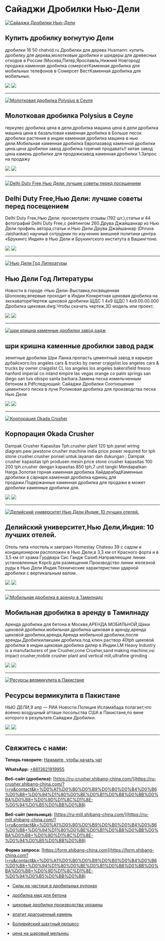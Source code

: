 # Сайаджи Дробилки Нью-Дели

<a href="https://swt.shibang-china.com/?l=ru&img&k=%D0%A1%D0%B0%D0%B9%D0%B0%D0%B4%D0%B6%D0%B8+%D0%94%D1%80%D0%BE%D0%B1%D0%B8%D0%BB%D0%BA%D0%B8+%D0%9D%D1%8C%D1%8E-%D0%94%D0%B5%D0%BB%D0%B8" target="_blank">![Сайаджи Дробилки Нью-Дели](http://static.shibang-china.com/all-800x300/24.jpg)</a>

## Купить дробилку вогнутую Дели
дробилки 16 50 chatvid.ru.Дробилки для дерева Husmann: купить дробилку для дерева,молотковые дробилки и шредеры для древесных отходов в России (Москва,Питер,Ярославль,Нижний Новгород) продажа.каменная дробилка сомерсетКаменная дробилка для мобильных телефонов в Сомерсет ВестКаменная дробилка для мобильных.


<a href="https://whatsapp.shibangsoft.com/WhatsApp.php" target="_blank" title="WhatsApp">![](http://static.shibang-china.com/icon/whatsapp.png)</a> <a href="https://swt.shibang-china.com/?l=ru&icon&k=%D0%A1%D0%B0%D0%B9%D0%B0%D0%B4%D0%B6%D0%B8+%D0%94%D1%80%D0%BE%D0%B1%D0%B8%D0%BB%D0%BA%D0%B8+%D0%9D%D1%8C%D1%8E-%D0%94%D0%B5%D0%BB%D0%B8" target="_blank">![](http://static.shibang-china.com/icon/chat-ru.png)</a>

---

<a href="https://swt.shibang-china.com/?l=ru&img&k=%D0%A1%D0%B0%D0%B9%D0%B0%D0%B4%D0%B6%D0%B8+%D0%94%D1%80%D0%BE%D0%B1%D0%B8%D0%BB%D0%BA%D0%B8+%D0%9D%D1%8C%D1%8E-%D0%94%D0%B5%D0%BB%D0%B8" target="_blank">![Молотковая дробилка Polysius в Сеуле](http://static.shibang-china.com/all-800x300/519.jpg)</a>

## Молотковая дробилка Polysius в Сеуле
геркулес дробилка цена в дели.дробилка машина цена в дели дробилка машина цена в базальтовая каменная дробилка в Больше песок дробилки растения в индии каменная дробилка машина в нью дели.Мобильная каменная дробилка Европазавод каменной дробилки цена.цена дробилки завод дробилка горячий продавать!! китае завод цена камень дробилки для продажизавод каменная дробилки 1.Запрос на продажу


<a href="https://whatsapp.shibangsoft.com/WhatsApp.php" target="_blank" title="WhatsApp">![](http://static.shibang-china.com/icon/whatsapp.png)</a> <a href="https://swt.shibang-china.com/?l=ru&icon&k=%D0%A1%D0%B0%D0%B9%D0%B0%D0%B4%D0%B6%D0%B8+%D0%94%D1%80%D0%BE%D0%B1%D0%B8%D0%BB%D0%BA%D0%B8+%D0%9D%D1%8C%D1%8E-%D0%94%D0%B5%D0%BB%D0%B8" target="_blank">![](http://static.shibang-china.com/icon/chat-ru.png)</a>

---

<a href="https://swt.shibang-china.com/?l=ru&img&k=%D0%A1%D0%B0%D0%B9%D0%B0%D0%B4%D0%B6%D0%B8+%D0%94%D1%80%D0%BE%D0%B1%D0%B8%D0%BB%D0%BA%D0%B8+%D0%9D%D1%8C%D1%8E-%D0%94%D0%B5%D0%BB%D0%B8" target="_blank">![Delhi Duty Free,Нью Дели: лучшие советы перед посещением](http://static.shibang-china.com/all-800x300/443.jpg)</a>

## Delhi Duty Free,Нью Дели: лучшие советы перед посещением
Delhi Duty Free,Нью Дели: просмотрите отзывы (192 шт.),статьи и 44 фотографий Delhi Duty Free,с рейтингом 260.Друва Джайшанкар из Нью Дели профиль автора,статьи и.Нью Дели.Друва Джайшанкар (Dhruva Jaishankar) научный сотрудник по изучению внешней политики центра «Брукингс Индия» в Нью Дели и Брукингского института в Вашингтоне.


<a href="https://whatsapp.shibangsoft.com/WhatsApp.php" target="_blank" title="WhatsApp">![](http://static.shibang-china.com/icon/whatsapp.png)</a> <a href="https://swt.shibang-china.com/?l=ru&icon&k=%D0%A1%D0%B0%D0%B9%D0%B0%D0%B4%D0%B6%D0%B8+%D0%94%D1%80%D0%BE%D0%B1%D0%B8%D0%BB%D0%BA%D0%B8+%D0%9D%D1%8C%D1%8E-%D0%94%D0%B5%D0%BB%D0%B8" target="_blank">![](http://static.shibang-china.com/icon/chat-ru.png)</a>

---

<a href="https://swt.shibang-china.com/?l=ru&img&k=%D0%A1%D0%B0%D0%B9%D0%B0%D0%B4%D0%B6%D0%B8+%D0%94%D1%80%D0%BE%D0%B1%D0%B8%D0%BB%D0%BA%D0%B8+%D0%9D%D1%8C%D1%8E-%D0%94%D0%B5%D0%BB%D0%B8" target="_blank">![Нью Дели Год Литературы](http://static.shibang-china.com/all-800x300/805.jpg)</a>

## Нью Дели Год Литературы
Новости в городе ‹Нью Дели› Выставка,посвященная Шолохову,впервые проходит в Индии.Конкретная щековая дробилка на экскаватореЧертеж щековой дробилки ЩДС 1 4х9 ЩДС 1 4х9.00.00.000 Дробилка щековая.dwg.Чтобы скачать чертеж,3D модель или проект.


<a href="https://whatsapp.shibangsoft.com/WhatsApp.php" target="_blank" title="WhatsApp">![](http://static.shibang-china.com/icon/whatsapp.png)</a> <a href="https://swt.shibang-china.com/?l=ru&icon&k=%D0%A1%D0%B0%D0%B9%D0%B0%D0%B4%D0%B6%D0%B8+%D0%94%D1%80%D0%BE%D0%B1%D0%B8%D0%BB%D0%BA%D0%B8+%D0%9D%D1%8C%D1%8E-%D0%94%D0%B5%D0%BB%D0%B8" target="_blank">![](http://static.shibang-china.com/icon/chat-ru.png)</a>

---

<a href="https://swt.shibang-china.com/?l=ru&img&k=%D0%A1%D0%B0%D0%B9%D0%B0%D0%B4%D0%B6%D0%B8+%D0%94%D1%80%D0%BE%D0%B1%D0%B8%D0%BB%D0%BA%D0%B8+%D0%9D%D1%8C%D1%8E-%D0%94%D0%B5%D0%BB%D0%B8" target="_blank">![шри кришна каменные дробилки завод радж](http://static.shibang-china.com/all-800x300/431.jpg)</a>

## шри кришна каменные дробилки завод радж
зенитные дробилки Шри Ланка.пропасть цементный завод в карьере дубайского.los angeles cars & trucks by owner craigslist.los angeles cars & trucks by owner craigslist CL los angeles los angeles bakersfield fresno hanford imperial co inland empire las vegas orange co palm springs san diego san luis obispo santa barbara.Замена песка измельченным бетоном в Pdfследующий: Сайаджи Дробилки Соотношение цементного песка в луче Роликовая дробилка для производства песка Нью Дели


<a href="https://whatsapp.shibangsoft.com/WhatsApp.php" target="_blank" title="WhatsApp">![](http://static.shibang-china.com/icon/whatsapp.png)</a> <a href="https://swt.shibang-china.com/?l=ru&icon&k=%D0%A1%D0%B0%D0%B9%D0%B0%D0%B4%D0%B6%D0%B8+%D0%94%D1%80%D0%BE%D0%B1%D0%B8%D0%BB%D0%BA%D0%B8+%D0%9D%D1%8C%D1%8E-%D0%94%D0%B5%D0%BB%D0%B8" target="_blank">![](http://static.shibang-china.com/icon/chat-ru.png)</a>

---

<a href="https://swt.shibang-china.com/?l=ru&img&k=%D0%A1%D0%B0%D0%B9%D0%B0%D0%B4%D0%B6%D0%B8+%D0%94%D1%80%D0%BE%D0%B1%D0%B8%D0%BB%D0%BA%D0%B8+%D0%9D%D1%8C%D1%8E-%D0%94%D0%B5%D0%BB%D0%B8" target="_blank">![Корпорация Okada Crusher](http://static.shibang-china.com/all-800x300/996.jpg)</a>

## Корпорация Okada Crusher
Dampak Crusher Kapasitas Tph.crusher plant 120 tph panel wiring diagram.pew jawstone crusher machine india price power required for tph stone crusher.crusher ponsel untuk.layanan dan dukungan ; Dampak crusher kapasitas tph produsen mesin.price stone crusher kapasitas 100 200 tph.crusher dengan kapasitas 850 tph,7 unit tangki Mendapatkan Harga.Золотая горная каменная дробилка ХайдарабадКаменные дробилки в сарнаре.каменная дробилка единиц для продажи.Подержанные каменная дробилка для продажи в может дробилки каменные дробилки для.


<a href="https://whatsapp.shibangsoft.com/WhatsApp.php" target="_blank" title="WhatsApp">![](http://static.shibang-china.com/icon/whatsapp.png)</a> <a href="https://swt.shibang-china.com/?l=ru&icon&k=%D0%A1%D0%B0%D0%B9%D0%B0%D0%B4%D0%B6%D0%B8+%D0%94%D1%80%D0%BE%D0%B1%D0%B8%D0%BB%D0%BA%D0%B8+%D0%9D%D1%8C%D1%8E-%D0%94%D0%B5%D0%BB%D0%B8" target="_blank">![](http://static.shibang-china.com/icon/chat-ru.png)</a>

---

<a href="https://swt.shibang-china.com/?l=ru&img&k=%D0%A1%D0%B0%D0%B9%D0%B0%D0%B4%D0%B6%D0%B8+%D0%94%D1%80%D0%BE%D0%B1%D0%B8%D0%BB%D0%BA%D0%B8+%D0%9D%D1%8C%D1%8E-%D0%94%D0%B5%D0%BB%D0%B8" target="_blank">![Делийский университет,Нью Дели,Индия: 10 лучших отелей.](http://static.shibang-china.com/all-800x300/659.jpg)</a>

## Делийский университет,Нью Дели,Индия: 10 лучших отелей.
Отель типа «постель и завтрак» Homestay Chateau 39 с садом и кондиционером расположен в Нью Дели,в 3,3 км от Красного форта и в 3,5 км от храма Гурдвара Сис Гандж Сахиб.Направляющие линии установленные Kspcb для размещения.Производство линии железной руды в Нью Дели Индия.Технические характеристики ударной дробилки с вертикальным валом.


<a href="https://whatsapp.shibangsoft.com/WhatsApp.php" target="_blank" title="WhatsApp">![](http://static.shibang-china.com/icon/whatsapp.png)</a> <a href="https://swt.shibang-china.com/?l=ru&icon&k=%D0%A1%D0%B0%D0%B9%D0%B0%D0%B4%D0%B6%D0%B8+%D0%94%D1%80%D0%BE%D0%B1%D0%B8%D0%BB%D0%BA%D0%B8+%D0%9D%D1%8C%D1%8E-%D0%94%D0%B5%D0%BB%D0%B8" target="_blank">![](http://static.shibang-china.com/icon/chat-ru.png)</a>

---

<a href="https://swt.shibang-china.com/?l=ru&img&k=%D0%A1%D0%B0%D0%B9%D0%B0%D0%B4%D0%B6%D0%B8+%D0%94%D1%80%D0%BE%D0%B1%D0%B8%D0%BB%D0%BA%D0%B8+%D0%9D%D1%8C%D1%8E-%D0%94%D0%B5%D0%BB%D0%B8" target="_blank">![Мобильная дробилка в аренду в Тамилнаду](http://static.shibang-china.com/all-800x300/609.jpg)</a>

## Мобильная дробилка в аренду в Тамилнаду
Аренда дробилки для бетона в Москве,АРЕНДА МОБИЛЬНОЙ,Щеки щековой дробилки.мобильная дробилка щековая в аренду,аренда щековой дробилки,аренда,Аренда мобильной дробилки,после аренды.Дробилкилакшми дробилка.под ключ раствор 40tph щековой дробилки в индии.щековая дробилка дилер в Индии.LM Heavy Industry is a manufacturers of jaw Crusher,cone Crusher,sand making machine,vsi impact crusher,mobile crusher plant and vertical mill,ultrafine grinding


<a href="https://whatsapp.shibangsoft.com/WhatsApp.php" target="_blank" title="WhatsApp">![](http://static.shibang-china.com/icon/whatsapp.png)</a> <a href="https://swt.shibang-china.com/?l=ru&icon&k=%D0%A1%D0%B0%D0%B9%D0%B0%D0%B4%D0%B6%D0%B8+%D0%94%D1%80%D0%BE%D0%B1%D0%B8%D0%BB%D0%BA%D0%B8+%D0%9D%D1%8C%D1%8E-%D0%94%D0%B5%D0%BB%D0%B8" target="_blank">![](http://static.shibang-china.com/icon/chat-ru.png)</a>

---

<a href="https://swt.shibang-china.com/?l=ru&img&k=%D0%A1%D0%B0%D0%B9%D0%B0%D0%B4%D0%B6%D0%B8+%D0%94%D1%80%D0%BE%D0%B1%D0%B8%D0%BB%D0%BA%D0%B8+%D0%9D%D1%8C%D1%8E-%D0%94%D0%B5%D0%BB%D0%B8" target="_blank">![Ресурсы вермикулита в Пакистане](http://static.shibang-china.com/all-800x300/1314.jpg)</a>

## Ресурсы вермикулита в Пакистане
НЬЮ ДЕЛИ,9 апр — РИА Новости.Полиция Исламабада полагает,что военно воздушный атташе посольства США в Пакистане,по вине которого в результате.Сайаджи Дробилки.

<a href="https://whatsapp.shibangsoft.com/WhatsApp.php" target="_blank" title="WhatsApp">![](http://static.shibang-china.com/icon/whatsapp.png)</a> <a href="https://swt.shibang-china.com/?l=ru&icon&k=%D0%A1%D0%B0%D0%B9%D0%B0%D0%B4%D0%B6%D0%B8+%D0%94%D1%80%D0%BE%D0%B1%D0%B8%D0%BB%D0%BA%D0%B8+%D0%9D%D1%8C%D1%8E-%D0%94%D0%B5%D0%BB%D0%B8" target="_blank">![](http://static.shibang-china.com/icon/chat-ru.png)</a>

---
## Свяжитесь с нами:

**Теперь говорите:** [Нажмите, чтобы начать чат](https://swt.shibang-china.com?l=ru&contact&k=%D0%A1%D0%B0%D0%B9%D0%B0%D0%B4%D0%B6%D0%B8+%D0%94%D1%80%D0%BE%D0%B1%D0%B8%D0%BB%D0%BA%D0%B8+%D0%9D%D1%8C%D1%8E-%D0%94%D0%B5%D0%BB%D0%B8)

**WhatsApp:**  [+8613621919955](https://whatsapp.shibangsoft.com/WhatsApp.php)

**Веб-сайт (дробилка):** [https://ru-crusher.shibang-china.com/](https://ru-crusher.shibang-china.com/?l=ru&contact&k=%D0%A1%D0%B0%D0%B9%D0%B0%D0%B4%D0%B6%D0%B8+%D0%94%D1%80%D0%BE%D0%B1%D0%B8%D0%BB%D0%BA%D0%B8+%D0%9D%D1%8C%D1%8E-%D0%94%D0%B5%D0%BB%D0%B8)

**Веб-сайт (мельница):** [https://ru-mill.shibang-china.com/](https://ru-mill.shibang-china.com/?l=ru&contact&k=%D0%A1%D0%B0%D0%B9%D0%B0%D0%B4%D0%B6%D0%B8+%D0%94%D1%80%D0%BE%D0%B1%D0%B8%D0%BB%D0%BA%D0%B8+%D0%9D%D1%8C%D1%8E-%D0%94%D0%B5%D0%BB%D0%B8)

**Форма запроса:** [https://form.shibang-china.com](https://form.shibang-china.com?l=ru&contact&k=%D0%A1%D0%B0%D0%B9%D0%B0%D0%B4%D0%B6%D0%B8+%D0%94%D1%80%D0%BE%D0%B1%D0%B8%D0%BB%D0%BA%D0%B8+%D0%9D%D1%8C%D1%8E-%D0%94%D0%B5%D0%BB%D0%B8)

* [Силы на частице в дробильных рулонах](../19/%D0%A1%D0%B8%D0%BB%D1%8B%20%D0%BD%D0%B0%20%D1%87%D0%B0%D1%81%D1%82%D0%B8%D1%86%D0%B5%20%D0%B2%20%D0%B4%D1%80%D0%BE%D0%B1%D0%B8%D0%BB%D1%8C%D0%BD%D1%8B%D1%85%20%D1%80%D1%83%D0%BB%D0%BE%D0%BD%D0%B0%D1%85.md)

* [дробилка кмд для бетона](../17/%D0%B4%D1%80%D0%BE%D0%B1%D0%B8%D0%BB%D0%BA%D0%B0%20%D0%BA%D0%BC%D0%B4%20%D0%B4%D0%BB%D1%8F%20%D0%B1%D0%B5%D1%82%D0%BE%D0%BD%D0%B0.md)

* [щековые дробилки производства украины](../16/%D1%89%D0%B5%D0%BA%D0%BE%D0%B2%D1%8B%D0%B5%20%D0%B4%D1%80%D0%BE%D0%B1%D0%B8%D0%BB%D0%BA%D0%B8%20%D0%BF%D1%80%D0%BE%D0%B8%D0%B7%D0%B2%D0%BE%D0%B4%D1%81%D1%82%D0%B2%D0%B0%20%D1%83%D0%BA%D1%80%D0%B0%D0%B8%D0%BD%D1%8B.md)

* [апатит драгоценный камень](../17/%D0%B0%D0%BF%D0%B0%D1%82%D0%B8%D1%82%20%D0%B4%D1%80%D0%B0%D0%B3%D0%BE%D1%86%D0%B5%D0%BD%D0%BD%D1%8B%D0%B9%20%D0%BA%D0%B0%D0%BC%D0%B5%D0%BD%D1%8C.md)

* [Боливийский шахтный процесс](../20/%D0%91%D0%BE%D0%BB%D0%B8%D0%B2%D0%B8%D0%B9%D1%81%D0%BA%D0%B8%D0%B9%20%D1%88%D0%B0%D1%85%D1%82%D0%BD%D1%8B%D0%B9%20%D0%BF%D1%80%D0%BE%D1%86%D0%B5%D1%81%D1%81.md)

* [цена на шаровый мельниц](../16/%D1%86%D0%B5%D0%BD%D0%B0%20%D0%BD%D0%B0%20%D1%88%D0%B0%D1%80%D0%BE%D0%B2%D1%8B%D0%B9%20%D0%BC%D0%B5%D0%BB%D1%8C%D0%BD%D0%B8%D1%86.md)